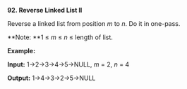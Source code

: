 **92. Reverse Linked List II**

Reverse a linked list from position _m_ to _n_. Do it in one-pass.

**Note: **1 ≤ _m_ ≤ _n_ ≤ length of list.

**Example:**

**Input:** 1-&gt;2-&gt;3-&gt;4-&gt;5-&gt;NULL, _m_ = 2, _n_ = 4

**Output:** 1-&gt;4-&gt;3-&gt;2-&gt;5-&gt;NULL
